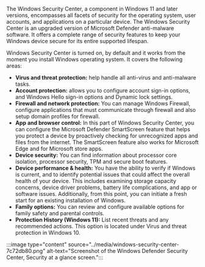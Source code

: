 

The Windows Security Center, a component in Windows 11 and later versions, encompasses all facets of security for the operating system, user accounts, and applications on a particular device. The Windows Security Center is an upgraded version of Microsoft Defender anti-malware software. It offers a complete range of security features to keep your Windows device secure for its entire supported lifespan.

Windows Security Center is turned on, by default and it works from the moment you install Windows operating system. It covers the following areas:

 -  **Virus and threat protection:** help handle all anti-virus and anti-malware tasks.
 -  **Account protection:** allows you to configure account sign-in options, and Windows Hello sign-in options and Dynamic lock settings.
 -  **Firewall and network protection:** You can manage Windows Firewall, configure applications that must communicate through firewall and also setup domain profiles for firewall.
 -  **App and browser control:** In this part of Windows Security Center, you can configure the Microsoft Defender SmartScreen feature that helps you protect a device by proactively checking for unrecognized apps and files from the internet. The SmartScreen feature also works for Microsoft Edge and for Microsoft store apps.
 -  **Device security:** You can find information about processor core isolation, processor security, TPM and secure boot features.
 -  **Device performance & health:** You have the ability to verify if Windows is current, and to identify potential issues that could affect the overall health of your device. This includes examining storage capacity concerns, device driver problems, battery life complications, and app or software issues. Additionally, from this point, you can initiate a fresh start for an existing installation of Windows.
 -  **Family options:** You can review and configure available options for family safety and parental controls.
 -  **Protection History (Windows 11):** List recent threats and any recommended actions. This option is located under Virus and threat protection in Windows 10.

:::image type="content" source="../media/windows-security-center-7c72db80.png" alt-text="Screenshot of the Windows Defender Security Center, Security at a glance screen.":::